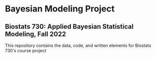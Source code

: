 # Bayesian Modeling Project

## Biostats 730: Applied Bayesian Statistical Modeling, Fall 2022

This repository contains the data, code, and written elements for Biostats 730's course project
